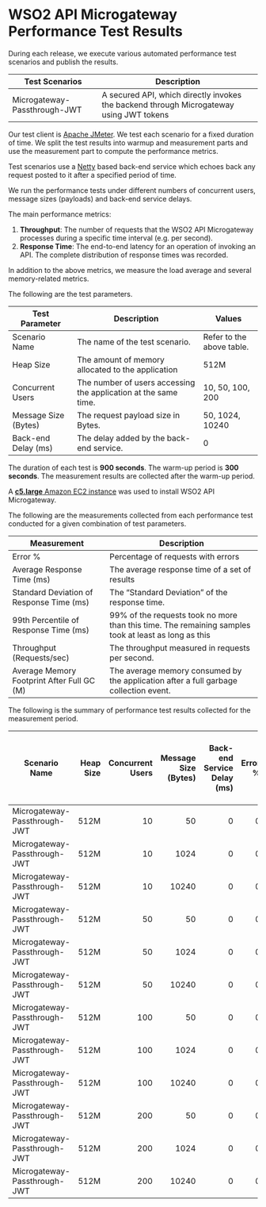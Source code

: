 # WSO2 API Microgateway Performance Test Results

During each release, we execute various automated performance test scenarios and publish the results.

| Test Scenarios | Description |
| --- | --- |
| Microgateway-Passthrough-JWT | A secured API, which directly invokes the backend through Microgateway using JWT tokens |

Our test client is [Apache JMeter](https://jmeter.apache.org/index.html). We test each scenario for a fixed duration of
time. We split the test results into warmup and measurement parts and use the measurement part to compute the
performance metrics.

Test scenarios use a [Netty](https://netty.io/) based back-end service which echoes back any request
posted to it after a specified period of time.

We run the performance tests under different numbers of concurrent users, message sizes (payloads) and back-end service
delays.

The main performance metrics:

1. **Throughput**: The number of requests that the WSO2 API Microgateway processes during a specific time interval (e.g. per second).
2. **Response Time**: The end-to-end latency for an operation of invoking an API. The complete distribution of response times was recorded.

In addition to the above metrics, we measure the load average and several memory-related metrics.

The following are the test parameters.

| Test Parameter | Description | Values |
| --- | --- | --- |
| Scenario Name | The name of the test scenario. | Refer to the above table. |
| Heap Size | The amount of memory allocated to the application | 512M |
| Concurrent Users | The number of users accessing the application at the same time. | 10, 50, 100, 200 |
| Message Size (Bytes) | The request payload size in Bytes. | 50, 1024, 10240 |
| Back-end Delay (ms) | The delay added by the back-end service. | 0 |

The duration of each test is **900 seconds**. The warm-up period is **300 seconds**.
The measurement results are collected after the warm-up period.

A [**c5.large** Amazon EC2 instance](https://aws.amazon.com/ec2/instance-types/) was used to install WSO2 API Microgateway.

The following are the measurements collected from each performance test conducted for a given combination of
test parameters.

| Measurement | Description |
| --- | --- |
| Error % | Percentage of requests with errors |
| Average Response Time (ms) | The average response time of a set of results |
| Standard Deviation of Response Time (ms) | The “Standard Deviation” of the response time. |
| 99th Percentile of Response Time (ms) | 99% of the requests took no more than this time. The remaining samples took at least as long as this |
| Throughput (Requests/sec) | The throughput measured in requests per second. |
| Average Memory Footprint After Full GC (M) | The average memory consumed by the application after a full garbage collection event. |

The following is the summary of performance test results collected for the measurement period.

|  Scenario Name | Heap Size | Concurrent Users | Message Size (Bytes) | Back-end Service Delay (ms) | Error % | Throughput (Requests/sec) | Average Response Time (ms) | Standard Deviation of Response Time (ms) | 99th Percentile of Response Time (ms) | WSO2 API Microgateway GC Throughput (%) | Average WSO2 API Microgateway Memory Footprint After Full GC (M) |
|---|---:|---:|---:|---:|---:|---:|---:|---:|---:|---:|---:|
|  Microgateway-Passthrough-JWT | 512M | 10 | 50 | 0 | 0 | 487.92 | 20.44 | 31.09 | 90 | 99.34 | 21.325 |
|  Microgateway-Passthrough-JWT | 512M | 10 | 1024 | 0 | 0 | 471.96 | 21.12 | 49.06 | 91 | 99.39 | 21.328 |
|  Microgateway-Passthrough-JWT | 512M | 10 | 10240 | 0 | 0 | 377.22 | 26.45 | 68.32 | 90 | 99.41 | 21.322 |
|  Microgateway-Passthrough-JWT | 512M | 50 | 50 | 0 | 0 | 543.78 | 91.87 | 72.49 | 283 | 98.26 | 33.253 |
|  Microgateway-Passthrough-JWT | 512M | 50 | 1024 | 0 | 0 | 530.6 | 94.16 | 64.06 | 285 | 98.11 | 38.104 |
|  Microgateway-Passthrough-JWT | 512M | 50 | 10240 | 0 | 0 | 417.35 | 119.71 | 70.88 | 295 | 98.46 | 40.353 |
|  Microgateway-Passthrough-JWT | 512M | 100 | 50 | 0 | 0 | 539.62 | 185.24 | 106.83 | 487 | 97.56 | 62.383 |
|  Microgateway-Passthrough-JWT | 512M | 100 | 1024 | 0 | 0 | 541.57 | 184.58 | 100.7 | 487 | 97.49 | 53.111 |
|  Microgateway-Passthrough-JWT | 512M | 100 | 10240 | 0 | 0 | 417.18 | 239.7 | 103.1 | 519 | 97.76 | 37.132 |
|  Microgateway-Passthrough-JWT | 512M | 200 | 50 | 0 | 0 | 543.9 | 367.62 | 168.89 | 819 | 96.19 | 53.658 |
|  Microgateway-Passthrough-JWT | 512M | 200 | 1024 | 0 | 0 | 504.74 | 396.15 | 175.08 | 899 | 96.31 | 62.377 |
|  Microgateway-Passthrough-JWT | 512M | 200 | 10240 | 0 | 0 | 392.81 | 508.94 | 190.29 | 1023 | 97.4 | 59.947 |
